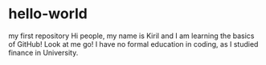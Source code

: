 # hello-world
my first repository
Hi people, my name is Kiril and I am learning the basics of GitHub! Look at me go! I have no formal education in coding, as I studied finance in University.

